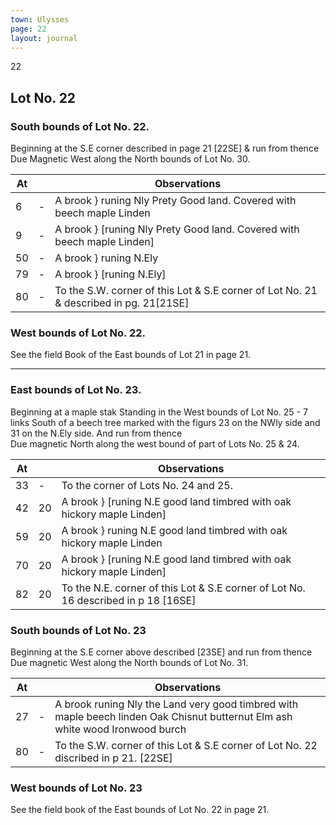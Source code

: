 ```yaml
---
town: Ulysses
page: 22
layout: journal
---
```


22

## Lot No. 22

### South bounds of Lot No. 22.

Beginning at the S.E corner described in page 21 [22SE] & run from thence \
Due Magnetic West along the North bounds of Lot No. 30.

| At |    | Observations |
| -- | -- | ------------ |
| 6  | - | A brook } runing Nly Prety Good land. Covered with beech maple Linden
| 9  | - | A brook } [runing Nly Prety Good land. Covered with beech maple Linden]
| 50 | - | A brook } runing N.Ely
| 79 | - | A brook } [runing N.Ely]
| 80 | - | To the S.W. corner of this Lot & S.E corner of Lot No. 21 & described in pg. 21[21SE]

### West bounds of Lot No. 22.

See the field Book of the East bounds of Lot 21 in page 21.

---

### East bounds of Lot No. 23.

Beginning at a maple stak Standing in the West bounds of Lot No. 25 - 7 links South of a beech tree marked with the figurs 23 on the NWly side and 31 on the N.Ely side. And run from thence \
Due magnetic North along the west bound of part of Lots No. 25 & 24.

| At |    | Observations |
| -- | -- | ------------ |
| 33 | -  | To the corner of Lots No. 24 and 25.
| 42 | 20 | A brook } [runing N.E good land timbred with oak hickory maple Linden]
| 59 | 20 | A brook } runing N.E good land timbred with oak hickory maple Linden
| 70 | 20 | A brook } [runing N.E good land timbred with oak hickory maple Linden]
| 82 | 20 | To the N.E. corner of this Lot & S.E corner of Lot No. 16 described in p 18 [16SE]

### South bounds of Lot No. 23

Beginning at the S.E corner above described [23SE] and run from thence \
Due magnetic West along the North bounds of Lot No. 31.

| At |    | Observations |
| -- | -- | ------------ |
| 27 | - | A brook runing Nly the Land very good timbred with maple beech linden Oak Chisnut butternut Elm ash white wood Ironwood burch
| 80 | - | To the S.W. corner of this Lot & S.E corner of Lot No. 22 discribed in p 21. [22SE]

### West bounds of Lot No. 23

See the field book of the East bounds of Lot No. 22 in page 21.